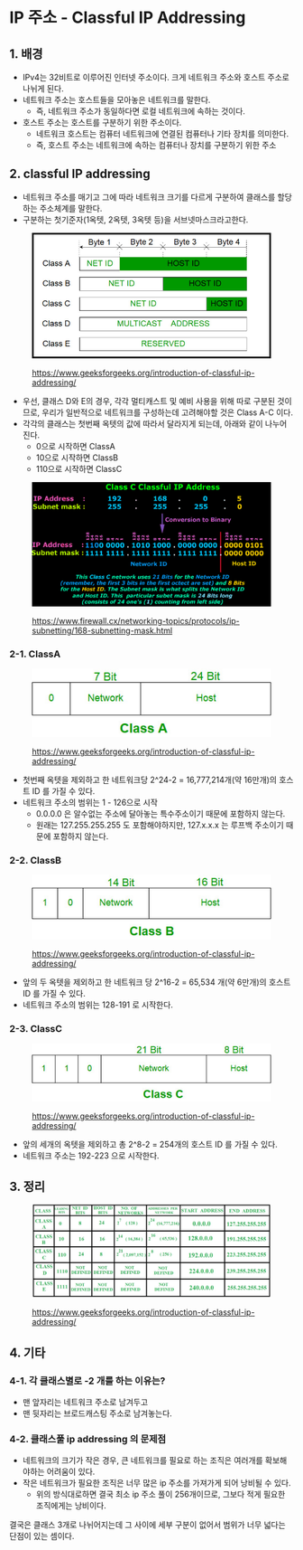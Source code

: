 # IP 주소 - Classful IP Addressing

## 1. 배경&#x20;

* IPv4는 32비트로 이루어진 인터넷 주소이다. 크게 네트워크 주소와 호스트 주소로 나뉘게 된다.&#x20;
* 네트워크 주소는 호스트들을 모아놓은 네트워크를 말한다. &#x20;
  * 즉, 네트워크 주소가 동일하다면 로컬 네트워크에 속하는 것이다. &#x20;
* 호스트 주소는 호스트를 구분하기 위한 주소이다.&#x20;
  * 네트워크 호스트는 컴퓨터 네트워크에 연결된 컴퓨터나 기타 장치를 의미한다.&#x20;
  * 즉, 호스트 주소는 네트워크에 속하는 컴퓨터나 장치를 구분하기 위한 주소

## 2. classful IP addressing&#x20;

* 네트워크 주소를 매기고 그에 따라 네트워크 크기를 다르게 구분하여 클래스를 할당하는 주소체계를 말한다.&#x20;
* 구분하는 첫기준자(1옥텟, 2옥텟, 3옥텟 등)을 서브넷마스크라고한다.&#x20;

<figure><img src="../../.gitbook/assets/image (68).png" alt=""><figcaption><p><a href="https://www.geeksforgeeks.org/introduction-of-classful-ip-addressing/">https://www.geeksforgeeks.org/introduction-of-classful-ip-addressing/</a></p></figcaption></figure>

* 우선, 클래스 D와 E의 경우, 각각 멀티캐스트 및 예비 사용을 위해 따로 구분된 것이므로, 우리가 일반적으로 네트워크를 구성하는데 고려해야할 것은 Class A-C 이다.&#x20;
* 각각의 클래스는 첫번째 옥텟의 값에 따라서 달라지게 되는데, 아래와 같이 나누어진다.&#x20;
  * 0으로 시작하면 ClassA
  * 10으로 시작하면 ClassB
  * 110으로 시작하면 ClassC&#x20;

<figure><img src="../../.gitbook/assets/image (13) (2).png" alt=""><figcaption><p><a href="https://www.firewall.cx/networking-topics/protocols/ip-subnetting/168-subnetting-mask.html">https://www.firewall.cx/networking-topics/protocols/ip-subnetting/168-subnetting-mask.html</a></p></figcaption></figure>

### 2-1. ClassA

<figure><img src="../../.gitbook/assets/image (50) (4).png" alt=""><figcaption><p><a href="https://www.geeksforgeeks.org/introduction-of-classful-ip-addressing/">https://www.geeksforgeeks.org/introduction-of-classful-ip-addressing/</a></p></figcaption></figure>

* 첫번째 옥텟을 제외하고 한 네트워크당 2^24-2 = 16,777,214개(약 16만개)의 호스트 ID 를 가질 수 있다.&#x20;
* 네트워크 주소의 범위는 1 - 126으로 시작
  * 0.0.0.0 은 알수없는 주소에 달아놓는 특수주소이기 때문에 포함하지 않는다.&#x20;
  * 원래는 127.255.255.255 도 포함해야하지만, 127.x.x.x 는 루프백 주소이기 때문에 포함하지 않는다.

### 2-2. ClassB&#x20;

<figure><img src="../../.gitbook/assets/image (4) (7).png" alt=""><figcaption><p><a href="https://www.geeksforgeeks.org/introduction-of-classful-ip-addressing/">https://www.geeksforgeeks.org/introduction-of-classful-ip-addressing/</a></p></figcaption></figure>

* 앞의 두 옥텟을 제외하고 한 네트워크 당 2^16-2 = 65,534 개(약 6만개)의 호스트 ID 를 가질 수 있다.&#x20;
* 네트워크 주소의 범위는 128-191 로 시작한다. &#x20;

### 2-3. ClassC&#x20;

<figure><img src="../../.gitbook/assets/image (65).png" alt=""><figcaption><p><a href="https://www.geeksforgeeks.org/introduction-of-classful-ip-addressing/">https://www.geeksforgeeks.org/introduction-of-classful-ip-addressing/</a></p></figcaption></figure>

* 앞의 세개의 옥텟을 제외하고 총 2^8-2 = 254개의 호스트 ID 를 가질 수 있다.&#x20;
* 네트워크 주소는 192-223 으로 시작한다. &#x20;

## 3. 정리&#x20;

<figure><img src="../../.gitbook/assets/image (12) (7) (1).png" alt=""><figcaption><p><a href="https://www.geeksforgeeks.org/introduction-of-classful-ip-addressing/">https://www.geeksforgeeks.org/introduction-of-classful-ip-addressing/</a></p></figcaption></figure>

## 4. 기타&#x20;

### 4-1. 각 클래스별로 -2 개를 하는 이유는?&#x20;

* 맨 앞자리는 네트워크 주소로 남겨두고&#x20;
* 맨 뒷자리는 브로드캐스팅 주소로 남겨놓는다.&#x20;

### 4-2. 클래스풀 ip addressing 의 문제점

* 네트워크의 크기가 작은 경우, 큰 네트워크를 필요로 하는 조직은 여러개를 확보해야하는 어려움이 있다. &#x20;
* 작은 네트워크가 필요한 조직은 너무 많은 ip 주소를 가져가게 되어 낭비될 수 있다.&#x20;
  * 위의 방식대로하면 결국 최소 ip 주소 풀이 256개이므로, 그보다 적게 필요한 조직에게는 낭비이다.&#x20;



결국은 클래스 3개로 나뉘어지는데 그 사이에 세부 구분이 없어서 범위가 너무 넓다는 단점이 있는 셈이다. &#x20;
